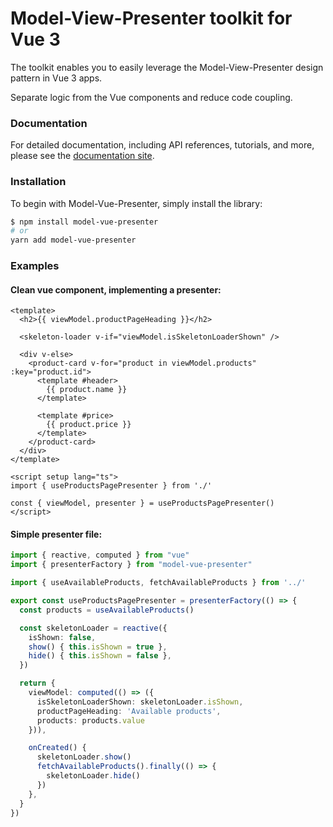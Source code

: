 # Model-View-Presenter toolkit for Vue 3

The toolkit enables you to easily leverage the Model-View-Presenter design pattern in Vue 3 apps.

Separate logic from the Vue components and reduce code coupling.

### Documentation

For detailed documentation, including API references, tutorials, and more, please see the [documentation site](https://fuzzypawzz.github.io/Model-Vue-Presenter).

### Installation

To begin with Model-Vue-Presenter, simply install the library:

```bash
$ npm install model-vue-presenter
# or
yarn add model-vue-presenter
```

### Examples

#### Clean vue component, implementing a presenter:

```vue
<template>
  <h2>{{ viewModel.productPageHeading }}</h2>
  
  <skeleton-loader v-if="viewModel.isSkeletonLoaderShown" />
  
  <div v-else>
    <product-card v-for="product in viewModel.products" :key="product.id">
      <template #header>
        {{ product.name }}
      </template>
        
      <template #price>
        {{ product.price }}
      </template>
    </product-card>
  </div>
</template>

<script setup lang="ts">
import { useProductsPagePresenter } from './'
   
const { viewModel, presenter } = useProductsPagePresenter()
</script>
```

#### Simple presenter file:
```ts
import { reactive, computed } from "vue"
import { presenterFactory } from "model-vue-presenter"

import { useAvailableProducts, fetchAvailableProducts } from '../'

export const useProductsPagePresenter = presenterFactory(() => {
  const products = useAvailableProducts()

  const skeletonLoader = reactive({
    isShown: false,
    show() { this.isShown = true },
    hide() { this.isShown = false },
  })

  return {
    viewModel: computed(() => ({
      isSkeletonLoaderShown: skeletonLoader.isShown,
      productPageHeading: 'Available products',
      products: products.value
    })),

    onCreated() {
      skeletonLoader.show()
      fetchAvailableProducts().finally(() => {
        skeletonLoader.hide()
      })
    },
  }
})
```
